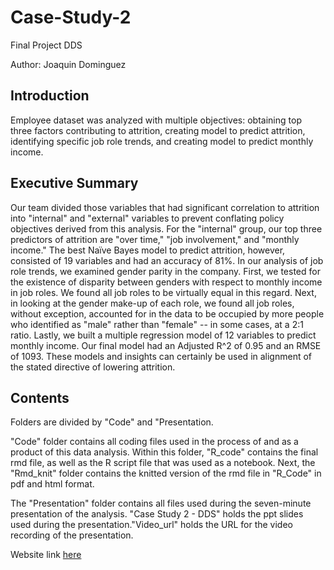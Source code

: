 # Case-Study-2

Final Project DDS

Author: Joaquin Dominguez

## Introduction
Employee dataset was analyzed with multiple objectives: obtaining top three factors contributing to attrition, creating model to predict attrition, identifying specific job role trends, and creating model to predict monthly income. 


## Executive Summary
Our team divided those variables that had significant correlation to attrition into "internal" and "external" variables to prevent conflating policy objectives derived from this analysis. For the "internal" group, our top three predictors of attrition are "over time," "job involvement," and "monthly income." The best Naïve Bayes model to predict attrition, however, consisted of 19 variables and had an accuracy of 81%. In our analysis of job role trends, we examined gender parity in the company. First, we tested for the existence of disparity between genders with respect to monthly income in job roles. We found all job roles to be virtually equal in this regard. Next, in looking at the gender make-up of each role, we found all job roles, without exception, accounted for in the data to be occupied by more people who identified as "male" rather than "female" -- in some cases, at a 2:1 ratio. Lastly, we built a multiple regression model of 12 variables to predict monthly income. Our final model had an Adjusted R^2 of 0.95 and an RMSE of 1093. These models and insights can certainly be used in alignment of the stated directive of lowering attrition.

## Contents
Folders are divided by "Code" and "Presentation. 

"Code" folder contains all coding files used in the process of and as a product of this data analysis. Within this folder, "R_code" contains the final rmd file, as well as the R script file that was used as a notebook. Next, the "Rmd_knit" folder contains the knitted version of the rmd file in "R_Code" in pdf and html format. 

The "Presentation" folder contains all files used during the seven-minute presentation of the analysis. "Case Study 2 - DDS" holds the ppt slides used during the presentation."Video_url" holds the URL for the video recording of the presentation. 


Website link [here](https://j-dominguez9.github.io/)
